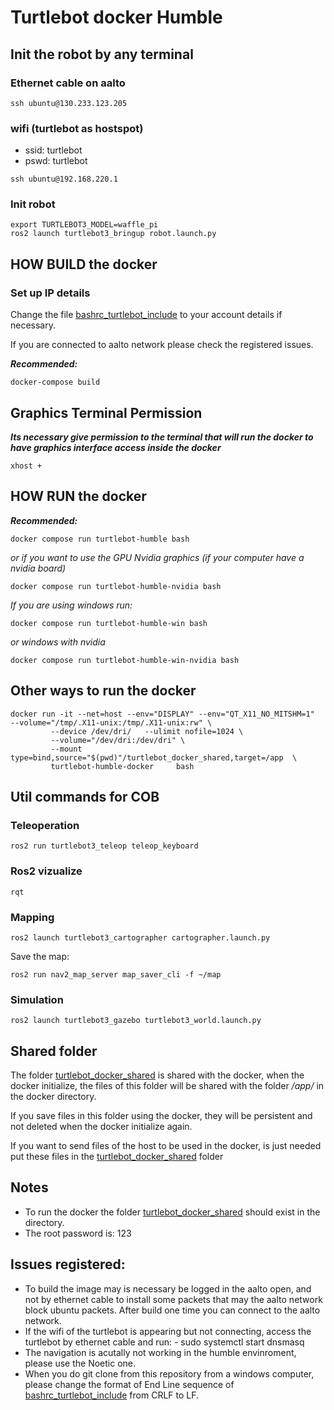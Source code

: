 # Turtlebot docker Humble

## Init the robot by any terminal
### Ethernet cable on aalto
```
ssh ubuntu@130.233.123.205
```

### wifi (turtlebot as hostspot)
- ssid: turtlebot
- pswd: turtlebot

```
ssh ubuntu@192.168.220.1
```

### Init robot
```
export TURTLEBOT3_MODEL=waffle_pi
ros2 launch turtlebot3_bringup robot.launch.py
```
## HOW BUILD the docker

### Set up IP details
Change the file [bashrc_turtlebot_include](./bashrc_turtlebot_include) to your account details if necessary.

If you are connected to aalto network please check the registered issues.

***Recommended:*** 
```
docker-compose build
```

## Graphics Terminal Permission

***Its necessary give permission to the terminal that will run the docker to have graphics interface access inside the docker***

```
xhost +
```

## HOW RUN the docker

***Recommended:***
```
docker compose run turtlebot-humble bash
```
*or if you want to use the GPU Nvidia graphics (if your computer have a nvidia board)*

```
docker compose run turtlebot-humble-nvidia bash
```

*If you are using windows run:*

```
docker compose run turtlebot-humble-win bash
```

*or windows with nvidia*

```
docker compose run turtlebot-humble-win-nvidia bash
```

## Other ways to run the docker

```
docker run -it --net=host --env="DISPLAY" --env="QT_X11_NO_MITSHM=1"  --volume="/tmp/.X11-unix:/tmp/.X11-unix:rw" \
         --device /dev/dri/   --ulimit nofile=1024 \
         --volume="/dev/dri:/dev/dri" \
         --mount type=bind,source="$(pwd)"/turtlebot_docker_shared,target=/app  \
         turtlebot-humble-docker     bash
```
## Util commands for COB

### Teleoperation

```
ros2 run turtlebot3_teleop teleop_keyboard
```

### Ros2 vizualize

```
rqt
```

### Mapping

```
ros2 launch turtlebot3_cartographer cartographer.launch.py
```

Save the map:
```
ros2 run nav2_map_server map_saver_cli -f ~/map
```

### Simulation

```
ros2 launch turtlebot3_gazebo turtlebot3_world.launch.py
```

## Shared folder

The folder [turtlebot_docker_shared](/Humble_env/turtlebot_docker_shared/) is shared with the docker, when the docker initialize, the files of this folder will be shared with the folder */app/* in the docker directory. 

If you save files in this folder using the docker, they will be persistent and not deleted when the docker initialize again. 

If you want to send files of the host to be used in the docker, is just needed put these files in the [turtlebot_docker_shared](/Humble_env/turtlebot_docker_shared/) folder

## Notes
 - To run the docker the folder [turtlebot_docker_shared](/Humble_env/turtlebot_docker_shared/) should exist in the directory.
 - The root password is: 123

## Issues registered:

 - To build the image may is necessary be logged in the aalto open, and not by ethernet cable to install some packets that may the aalto network block ubuntu packets. After build one time you can connect to the aalto network.
 - If the wifi of the turtlebot is appearing but not connecting, access the turtlebot by ethernet cable and run: - sudo systemctl start dnsmasq
 - The navigation is acutally not working in the humble envinroment, please use the Noetic one.
- When you do git clone from this repository from a windows computer, please change the format of End Line sequence of [bashrc_turtlebot_include](./bashrc_turtlebot_include) from CRLF to LF.
    
